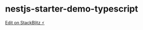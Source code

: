 # nestjs-starter-demo-typescript

[Edit on StackBlitz ⚡️](https://stackblitz.com/edit/nestjs-starter-demo-typescript)